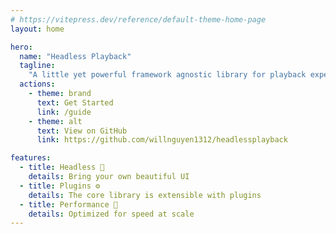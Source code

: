 ```yaml
---
# https://vitepress.dev/reference/default-theme-home-page
layout: home

hero:
  name: "Headless Playback"
  tagline:
    "A little yet powerful framework agnostic library for playback experience"
  actions:
    - theme: brand
      text: Get Started
      link: /guide
    - theme: alt
      text: View on GitHub
      link: https://github.com/willnguyen1312/headlessplayback

features:
  - title: Headless 💅
    details: Bring your own beautiful UI
  - title: Plugins ⚙︎
    details: The core library is extensible with plugins
  - title: Performance 🚀
    details: Optimized for speed at scale
---
```


<script setup>
import HomePageShow from './components/HomePageShow.vue'
import Footer from './components/FooterComp.vue'
</script>

<HomePageShow />
<Footer />

